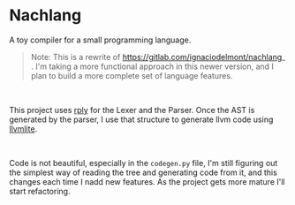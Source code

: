# Nachlang
A toy compiler for a small programming language.

> Note: This is a rewrite of https://gitlab.com/ignaciodelmont/nachlang_ . I'm taking a more functional approach in this newer version, and I plan to build a more complete set of language features.

<br/>

This project uses [rply](https://rply.readthedocs.io/) for the Lexer and the Parser.
Once the AST is generated by the parser, I use that structure to generate llvm code using [llvmlite](https://pypi.org/project/llvmlite/).

<br/>

Code is not beautiful, especially in the `codegen.py` file, I'm still figuring out the simplest way of reading the tree and generating code from it, and this changes each time I nadd new features.
As the project gets more mature I'll start refactoring.